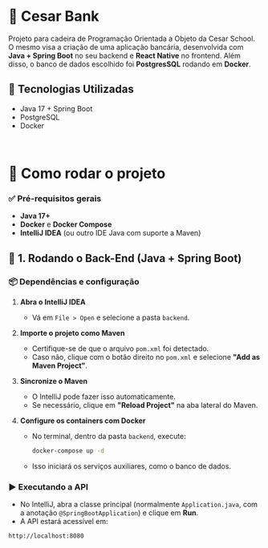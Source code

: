 # 📒 Cesar Bank

Projeto para cadeira de Programação Orientada a Objeto da Cesar School. O mesmo visa a criação de uma aplicação bancária, desenvolvida com **Java + Spring Boot** no seu backend e **React Native** no frontend. Além disso, o banco de dados escolhido foi **PostgresSQL** rodando em **Docker**.

## 🚀 Tecnologias Utilizadas
- Java 17 + Spring Boot
- PostgreSQL 
- Docker 

<br>

# 🚀 Como rodar o projeto

### ✅ Pré-requisitos gerais

- **Java 17+**
- **Docker** e **Docker Compose**
- **IntelliJ IDEA** (ou outro IDE Java com suporte a Maven)

## 🔧 1. Rodando o Back-End (Java + Spring Boot)

### 📦 Dependências e configuração

1. **Abra o IntelliJ IDEA**
   - Vá em `File > Open` e selecione a pasta `backend`.

2. **Importe o projeto como Maven**
   - Certifique-se de que o arquivo `pom.xml` foi detectado.
   - Caso não, clique com o botão direito no `pom.xml` e selecione **"Add as Maven Project"**.

3. **Sincronize o Maven**
   - O IntelliJ pode fazer isso automaticamente.
   - Se necessário, clique em **"Reload Project"** na aba lateral do Maven.

4. **Configure os containers com Docker**
   - No terminal, dentro da pasta `backend`, execute:

     ```bash
     docker-compose up -d
     ```

   - Isso iniciará os serviços auxiliares, como o banco de dados.

### ▶️ Executando a API

- No IntelliJ, abra a classe principal (normalmente `Application.java`, com a anotação `@SpringBootApplication`) e clique em **Run**.
- A API estará acessível em:

```
http://localhost:8080
```

<br>


